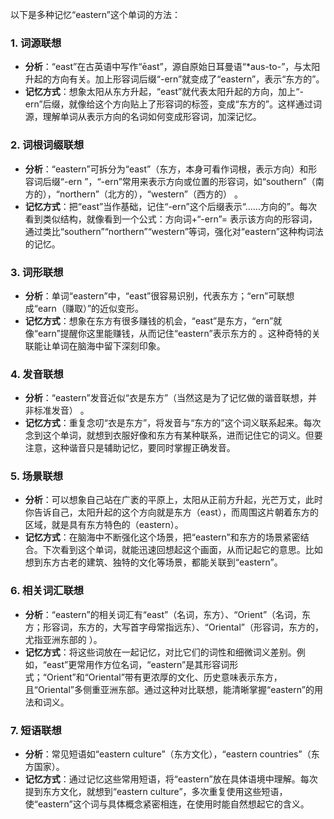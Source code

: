 以下是多种记忆“eastern”这个单词的方法：
### 1. 词源联想
 - **分析**：“east”在古英语中写作“ēast”，源自原始日耳曼语“*aus-to-”，与太阳升起的方向有关。加上形容词后缀“-ern”就变成了“eastern”，表示“东方的”。 
 - **记忆方式**：想象太阳从东方升起，“east”就代表太阳升起的方向，加上“-ern”后缀，就像给这个方向贴上了形容词的标签，变成“东方的”。这样通过词源，理解单词从表示方向的名词如何变成形容词，加深记忆。
### 2. 词根词缀联想
 - **分析**：“eastern”可拆分为“east”（东方，本身可看作词根，表示方向）和形容词后缀“-ern ”，“-ern”常用来表示方向或位置的形容词，如“southern”（南方的），“northern”（北方的），“western”（西方的） 。
 - **记忆方式**：把“east”当作基础，记住“-ern”这个后缀表示“……方向的”。每次看到类似结构，就像看到一个公式：方向词+“-ern”= 表示该方向的形容词，通过类比“southern”“northern”“western”等词，强化对“eastern”这种构词法的记忆。
### 3. 词形联想
 - **分析**：单词“eastern”中，“east”很容易识别，代表东方；“ern”可联想成“earn（赚取）”的近似变形。
 - **记忆方式**：想象在东方有很多赚钱的机会，“east”是东方，“ern”就像“earn”提醒你这里能赚钱，从而记住“eastern”表示东方的 。这种奇特的关联能让单词在脑海中留下深刻印象。
### 4. 发音联想
 - **分析**：“eastern”发音近似“衣是东方”（当然这是为了记忆做的谐音联想，并非标准发音） 。
 - **记忆方式**：重复念叨“衣是东方”，将发音与“东方的”这个词义联系起来。每次念到这个单词，就想到衣服好像和东方有某种联系，进而记住它的词义。但要注意，这种谐音只是辅助记忆，要同时掌握正确发音。
### 5. 场景联想
 - **分析**：可以想象自己站在广袤的平原上，太阳从正前方升起，光芒万丈，此时你告诉自己，太阳升起的这个方向就是东方（east），而周围这片朝着东方的区域，就是具有东方特色的（eastern）。
 - **记忆方式**：在脑海中不断强化这个场景，把“eastern”和东方的场景紧密结合。下次看到这个单词，就能迅速回想起这个画面，从而记起它的意思。比如想到东方古老的建筑、独特的文化等场景，都能关联到“eastern”。
### 6. 相关词汇联想
 - **分析**：“eastern”的相关词汇有“east”（名词，东方）、“Orient”（名词，东方；形容词，东方的，大写首字母常指远东）、“Oriental”（形容词，东方的，尤指亚洲东部的 ）。
 - **记忆方式**：将这些词放在一起记忆，对比它们的词性和细微词义差别。例如，“east”更常用作方位名词，“eastern”是其形容词形式；“Orient”和“Oriental”带有更浓厚的文化、历史意味表示东方，且“Oriental”多侧重亚洲东部。通过这种对比联想，能清晰掌握“eastern”的用法和词义。
### 7. 短语联想
 - **分析**：常见短语如“eastern culture”（东方文化），“eastern countries”（东方国家）。
 - **记忆方式**：通过记忆这些常用短语，将“eastern”放在具体语境中理解。每次提到东方文化，就想到“eastern culture”，多次重复使用这些短语，使“eastern”这个词与具体概念紧密相连，在使用时能自然想起它的含义。 